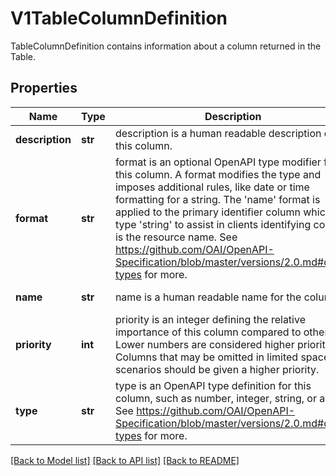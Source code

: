 # V1TableColumnDefinition

TableColumnDefinition contains information about a column returned in the Table.

## Properties
Name | Type | Description | Notes
------------ | ------------- | ------------- | -------------
**description** | **str** | description is a human readable description of this column. | [default to '']
**format** | **str** | format is an optional OpenAPI type modifier for this column. A format modifies the type and imposes additional rules, like date or time formatting for a string. The &#39;name&#39; format is applied to the primary identifier column which has type &#39;string&#39; to assist in clients identifying column is the resource name. See https://github.com/OAI/OpenAPI-Specification/blob/master/versions/2.0.md#data-types for more. | [default to '']
**name** | **str** | name is a human readable name for the column. | [default to '']
**priority** | **int** | priority is an integer defining the relative importance of this column compared to others. Lower numbers are considered higher priority. Columns that may be omitted in limited space scenarios should be given a higher priority. | [default to 0]
**type** | **str** | type is an OpenAPI type definition for this column, such as number, integer, string, or array. See https://github.com/OAI/OpenAPI-Specification/blob/master/versions/2.0.md#data-types for more. | [default to '']

[[Back to Model list]](../README.md#documentation-for-models) [[Back to API list]](../README.md#documentation-for-api-endpoints) [[Back to README]](../README.md)


